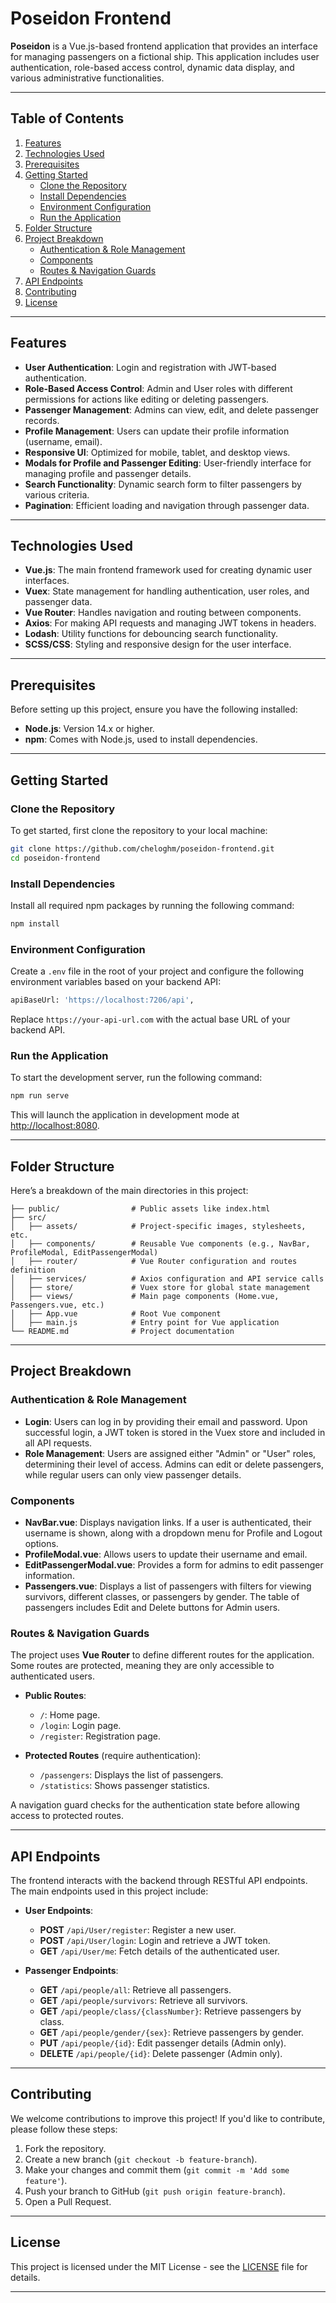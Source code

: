 # Poseidon Frontend

**Poseidon** is a Vue.js-based frontend application that provides an interface for managing passengers on a fictional ship. This application includes user authentication, role-based access control, dynamic data display, and various administrative functionalities.

---

## Table of Contents

1. [Features](#features)
2. [Technologies Used](#technologies-used)
3. [Prerequisites](#prerequisites)
4. [Getting Started](#getting-started)
   - [Clone the Repository](#clone-the-repository)
   - [Install Dependencies](#install-dependencies)
   - [Environment Configuration](#environment-configuration)
   - [Run the Application](#run-the-application)
5. [Folder Structure](#folder-structure)
6. [Project Breakdown](#project-breakdown)
   - [Authentication & Role Management](#authentication--role-management)
   - [Components](#components)
   - [Routes & Navigation Guards](#routes--navigation-guards)
7. [API Endpoints](#api-endpoints)
8. [Contributing](#contributing)
9. [License](#license)

---

## Features

- **User Authentication**: Login and registration with JWT-based authentication.
- **Role-Based Access Control**: Admin and User roles with different permissions for actions like editing or deleting passengers.
- **Passenger Management**: Admins can view, edit, and delete passenger records.
- **Profile Management**: Users can update their profile information (username, email).
- **Responsive UI**: Optimized for mobile, tablet, and desktop views.
- **Modals for Profile and Passenger Editing**: User-friendly interface for managing profile and passenger details.
- **Search Functionality**: Dynamic search form to filter passengers by various criteria.
- **Pagination**: Efficient loading and navigation through passenger data.

---

## Technologies Used

- **Vue.js**: The main frontend framework used for creating dynamic user interfaces.
- **Vuex**: State management for handling authentication, user roles, and passenger data.
- **Vue Router**: Handles navigation and routing between components.
- **Axios**: For making API requests and managing JWT tokens in headers.
- **Lodash**: Utility functions for debouncing search functionality.
- **SCSS/CSS**: Styling and responsive design for the user interface.

---

## Prerequisites

Before setting up this project, ensure you have the following installed:

- **Node.js**: Version 14.x or higher.
- **npm**: Comes with Node.js, used to install dependencies.

---

## Getting Started

### Clone the Repository

To get started, first clone the repository to your local machine:

```bash
git clone https://github.com/cheloghm/poseidon-frontend.git
cd poseidon-frontend
```

### Install Dependencies

Install all required npm packages by running the following command:

```bash
npm install
```

### Environment Configuration

Create a `.env` file in the root of your project and configure the following environment variables based on your backend API:

```bash
apiBaseUrl: 'https://localhost:7206/api',
```

Replace `https://your-api-url.com` with the actual base URL of your backend API.

### Run the Application

To start the development server, run the following command:

```bash
npm run serve
```

This will launch the application in development mode at [http://localhost:8080](http://localhost:8080).

---

## Folder Structure

Here’s a breakdown of the main directories in this project:

```
├── public/                # Public assets like index.html
├── src/
│   ├── assets/            # Project-specific images, stylesheets, etc.
│   ├── components/        # Reusable Vue components (e.g., NavBar, ProfileModal, EditPassengerModal)
│   ├── router/            # Vue Router configuration and routes definition
│   ├── services/          # Axios configuration and API service calls
│   ├── store/             # Vuex store for global state management
│   ├── views/             # Main page components (Home.vue, Passengers.vue, etc.)
│   ├── App.vue            # Root Vue component
│   ├── main.js            # Entry point for Vue application
└── README.md              # Project documentation
```

---

## Project Breakdown

### Authentication & Role Management

- **Login**: Users can log in by providing their email and password. Upon successful login, a JWT token is stored in the Vuex store and included in all API requests.
- **Role Management**: Users are assigned either "Admin" or "User" roles, determining their level of access. Admins can edit or delete passengers, while regular users can only view passenger details.
  
### Components

- **NavBar.vue**: Displays navigation links. If a user is authenticated, their username is shown, along with a dropdown menu for Profile and Logout options.
- **ProfileModal.vue**: Allows users to update their username and email. 
- **EditPassengerModal.vue**: Provides a form for admins to edit passenger information.
- **Passengers.vue**: Displays a list of passengers with filters for viewing survivors, different classes, or passengers by gender. The table of passengers includes Edit and Delete buttons for Admin users.
  
### Routes & Navigation Guards

The project uses **Vue Router** to define different routes for the application. Some routes are protected, meaning they are only accessible to authenticated users.

- **Public Routes**:
  - `/`: Home page.
  - `/login`: Login page.
  - `/register`: Registration page.
  
- **Protected Routes** (require authentication):
  - `/passengers`: Displays the list of passengers.
  - `/statistics`: Shows passenger statistics.

A navigation guard checks for the authentication state before allowing access to protected routes.

---

## API Endpoints

The frontend interacts with the backend through RESTful API endpoints. The main endpoints used in this project include:

- **User Endpoints**:
  - **POST** `/api/User/register`: Register a new user.
  - **POST** `/api/User/login`: Login and retrieve a JWT token.
  - **GET** `/api/User/me`: Fetch details of the authenticated user.

- **Passenger Endpoints**:
  - **GET** `/api/people/all`: Retrieve all passengers.
  - **GET** `/api/people/survivors`: Retrieve all survivors.
  - **GET** `/api/people/class/{classNumber}`: Retrieve passengers by class.
  - **GET** `/api/people/gender/{sex}`: Retrieve passengers by gender.
  - **PUT** `/api/people/{id}`: Edit passenger details (Admin only).
  - **DELETE** `/api/people/{id}`: Delete passenger (Admin only).

---

## Contributing

We welcome contributions to improve this project! If you'd like to contribute, please follow these steps:

1. Fork the repository.
2. Create a new branch (`git checkout -b feature-branch`).
3. Make your changes and commit them (`git commit -m 'Add some feature'`).
4. Push your branch to GitHub (`git push origin feature-branch`).
5. Open a Pull Request.

---

## License

This project is licensed under the MIT License - see the [LICENSE](LICENSE) file for details.

---
